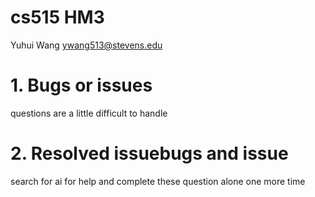 # cs515 HM3

Yuhui Wang ywang513@stevens.edu

# 1. Bugs or issues

questions are a little difficult to handle

# 2. Resolved issuebugs and issue

search for ai for help and complete these question alone one more time
